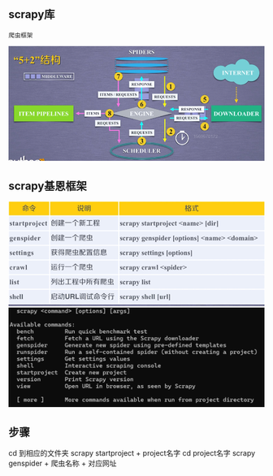 ## scrapy库
	爬虫框架
![输入图片说明](/imgs/2024-07-14/FlOKGdsmur9IBtXp.png)
## scrapy基恩框架
![输入图片说明](/imgs/2024-07-14/GDQH68vcjuvhgwvo.png)
![输入图片说明](/imgs/2024-07-14/pyR4PaoSc19ogOSB.png)


## 步骤
cd 到相应的文件夹
scrapy startproject + project名字
cd project名字
scrapy genspider + 爬虫名称 + 对应网址


                                                                                                                                                                                                                                                                                                                                                                                                                                                                                                                                                                                                                                                                                                                                
<!--stackedit_data:
eyJoaXN0b3J5IjpbMTc3MzM1MDU0OCwtMzM4ODUxMDMzLC0xMj
cwNDAyOTg4LDE0OTk2ODM2NTMsLTExNDIzNTMxMywxMTUzOTMz
NzgyLC0yMDg4NzQ2NjEyXX0=
-->